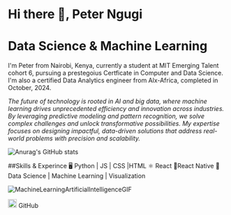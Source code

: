 # Hi there 👋, Peter Ngugi
# Data Science & Machine Learning

I'm Peter from Nairobi, Kenya, currently a student at MIT Emerging Talent cohort 6, pursuing a prestegoius Certficate  in Computer and Data Science. I'm also a certified Data Analytics engineer from Alx-Africa, completed in October, 2024.

_The future of technology is rooted in AI and big data, where machine learning drives unprecedented efficiency and innovation across industries. By leveraging predictive modeling and pattern recognition, we solve complex challenges and unlock transformative possibilities. My expertise focuses on designing impactful, data-driven solutions that address real-world problems with precision and scalability._

![Anurag's GitHub stats](https://github-readme-stats.vercel.app/api?username=kimaciajnr&theme=dark&show_icons=true)

##Skills & Experince
🖥️ Python | JS | CSS |HTML
⚛️ React
📱React Native
🚀 Data Science | Machine Learning | Visualization

![MachineLearningArtificialIntelligenceGIF](https://github.com/user-attachments/assets/78365d2f-305a-4b00-a186-97de68044ab9)

<img src="https://img.icons8.com/ios-filled/50/000000/github.png" width="20" height="20"/> GitHub


<!--
**KimaciaJnr/KimaciaJnr** is a ✨ _special_ ✨ repository because its `README.md` (this file) appears on your GitHub profile.

Here are some ideas to get you started:

- 🔭 I’m currently working on ...
- 🌱 I’m currently learning ...
- 👯 I’m looking to collaborate on ...
- 🤔 I’m looking for help with ...
- 💬 Ask me about ...
- 📫 How to reach me: ...
- 😄 Pronouns: ...
- ⚡ Fun fact: ...
-->
